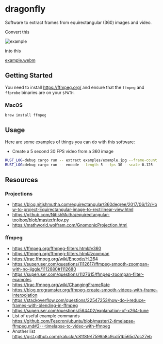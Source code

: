 # dragonfly

Software to extract frames from equirectangular (360) images and video.

Convert this

![example](https://user-images.githubusercontent.com/3046816/212596686-ba1b7ed0-5143-40b6-a2a5-0456a89cf0c3.jpg)

into this

[example.webm](https://user-images.githubusercontent.com/3046816/212596188-88efb730-8ecb-4b99-b133-b9fca26f176a.webm)


## Getting Started

You need to install <https://ffmpeg.org/> and ensure that the `ffmpeg` and `ffprobe` binaries are on your `$PATH`.

### MacOS

```console
brew install ffmpeg
```

## Usage

Here are some examples of things you can do with this software:

- Create a 5 second 30 FPS video from a 360 image

```bash
RUST_LOG=debug cargo run -- extract examples/example.jpg --frame-count 300 --j 8    
RUST_LOG=debug cargo run -- encode --length 5 --fps 30 --scale 0.125
```

## Resources

### Projections

- <https://blog.nitishmutha.com/equirectangular/360degree/2017/06/12/How-to-project-Equirectangular-image-to-rectilinear-view.html>
- <https://github.com/NitishMutha/equirectangular-toolbox/blob/master/nfov.py>
- <https://mathworld.wolfram.com/GnomonicProjection.html>

### ffmpeg

- <https://ffmpeg.org/ffmpeg-filters.html#v360>
- <https://ffmpeg.org/ffmpeg-filters.html#zoompan>
- <https://trac.ffmpeg.org/wiki/Encode/H.264>
- <https://superuser.com/questions/1112617/ffmpeg-smooth-zoompan-with-no-jiggle/1112680#1112680>
- <https://superuser.com/questions/1127615/ffmpeg-zoompan-filter-examples>
- <https://trac.ffmpeg.org/wiki/ChangingFrameRate>
- <https://blog.programster.org/ffmpeg-create-smooth-videos-with-frame-interpolation>
- <https://stackoverflow.com/questions/22547253/how-do-i-reduce-frames-with-blending-in-ffmpeg>
- <https://superuser.com/questions/564402/explanation-of-x264-tune>
- List of useful example commands <https://github.com/Fescron/ubuntu/blob/master/2-timelapse-ffmpeg.md#2---timelapse-to-video-with-ffmpeg>
- Another list <https://gist.github.com/jkalucki/c81f8fe17599a8c9cd51b565d7dc27eb>
